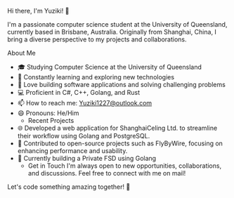 Hi there, I'm Yuziki! 👋

I'm a passionate computer science student at the University of Queensland, currently based in Brisbane, Australia. Originally from Shanghai, China, I bring a diverse perspective to my projects and collaborations.

About Me
 - 🎓 Studying Computer Science at the University of Queensland
 - 🌱 Constantly learning and exploring new technologies
 - 🚀 Love building software applications and solving challenging problems
 - 💻 Proficient in C#, C++, Golang, and Rust
 - 📫 How to reach me: Yuziki1227@outlook.com
 - 😄 Pronouns: He/Him
   - Recent Projects
 - 🌐 Developed a web application for ShanghaiCeling Ltd. to streamline their workflow using Golang and PostgreSQL.
 - 🔧 Contributed to open-source projects such as FlyByWire, focusing on enhancing performance and usability.
 - 📝 Currently building a Private FSD using Golang
    - Get in Touch
I'm always open to new opportunities, collaborations, and discussions. Feel free to connect with me on mail!

Let's code something amazing together! 🚀
